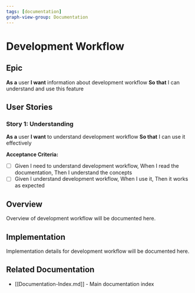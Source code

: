 ```yaml
---
tags: [documentation]
graph-view-group: Documentation
---
```


# Development Workflow

## Epic
**As a** user
**I want** information about development workflow
**So that** I can understand and use this feature

## User Stories

### Story 1: Understanding
**As a** user
**I want** to understand development workflow
**So that** I can use it effectively

**Acceptance Criteria:**
- [ ] Given I need to understand development workflow, When I read the documentation, Then I understand the concepts
- [ ] Given I understand development workflow, When I use it, Then it works as expected

## Overview

Overview of development workflow will be documented here.

## Implementation

Implementation details for development workflow will be documented here.

## Related Documentation
- [[Documentation-Index.md]] - Main documentation index
